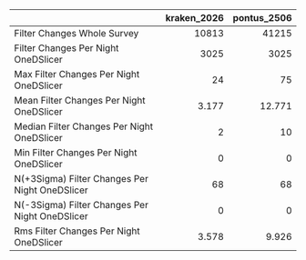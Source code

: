 |                                                |   kraken_2026 |   pontus_2506 |
|:-----------------------------------------------|--------------:|--------------:|
| Filter Changes Whole Survey                    |     10813     |     41215     |
| Filter Changes Per Night OneDSlicer            |      3025     |      3025     |
| Max Filter Changes Per Night OneDSlicer        |        24     |        75     |
| Mean Filter Changes Per Night OneDSlicer       |         3.177 |        12.771 |
| Median Filter Changes Per Night OneDSlicer     |         2     |        10     |
| Min Filter Changes Per Night OneDSlicer        |         0     |         0     |
| N(+3Sigma) Filter Changes Per Night OneDSlicer |        68     |        68     |
| N(-3Sigma) Filter Changes Per Night OneDSlicer |         0     |         0     |
| Rms Filter Changes Per Night OneDSlicer        |         3.578 |         9.926 |
